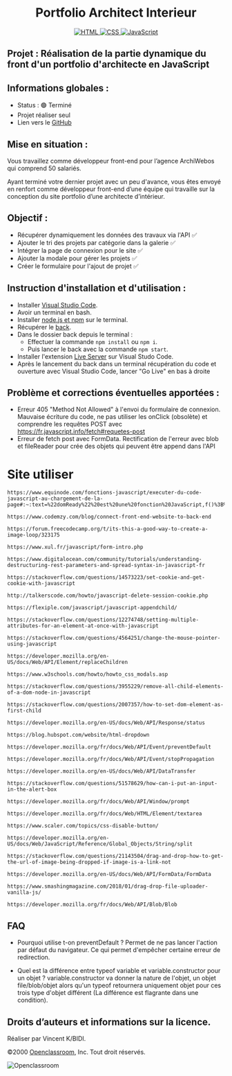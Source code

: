 <h1 align="center">Portfolio Architect Interieur</h1>

<div align="center">
    <a href="https://devdocs.io/html/">
        <img src="https://img.shields.io/badge/html5%20-%23e34f26.svg?&style=for-the-badge&logo=html5&logoColor=white" alt="HTML" />
    </a>
    <a href="https://devdocs.io/css/">
      <img src="https://img.shields.io/badge/CSS3-1572B6?&style=for-the-badge&logo=css3&logoColor=white" alt="CSS" />
    </a>
    <a href="https://developer.mozilla.org/fr/docs/Web/JavaScript">
        <img src="https://img.shields.io/badge/JavaScript-F7DF1E?style=for-the-badge&logo=javascript&logoColor=black" alt="JavaScript" />
    </a>
    
</div>

## Projet : Réalisation de la partie dynamique du front d'un portfolio d'architecte en JavaScript
## Informations globales :

- Status : 🟢 Terminé
- Projet réaliser seul
- Lien vers le [GitHub](https://github.com/archi974/Portfolio_Architect_Interieur)

## Mise en situation :

Vous travaillez comme développeur front-end pour l’agence ArchiWebos qui comprend 50 salariés. 

Ayant terminé votre dernier projet avec un peu d'avance, vous êtes envoyé en renfort comme développeur front-end d’une équipe qui travaille sur la conception du site portfolio d’une architecte d’intérieur.

## Objectif :

- Récupérer dynamiquement les données des travaux via l'API ✅
- Ajouter le tri des projets par catégorie dans la galerie ✅
- Intégrer la page de connexion pour le site ✅
- Ajouter la modale pour gérer les projets ✅
- Créer le formulaire pour l'ajout de projet ✅

## Instruction d'installation et d'utilisation :

- Installer [Visual Studio Code](https://code.visualstudio.com/).
- Avoir un terminal en bash.
- Installer [node.js et npm](https://radixweb.com/blog/installing-npm-and-nodejs-on-windows-and-mac) sur le terminal.
- Récupérer le [back](https://github.com/OpenClassrooms-Student-Center/Portfolio-architecte-sophie-bluel).
- Dans le dossier back depuis le terminal :
    - Effectuer la commande `npm install` ou `npm i`.
    - Puis lancer le back avec la commande `npm start`.
- Installer l'extension [Live Server](https://marketplace.visualstudio.com/items?itemName=ritwickdey.LiveServer) sur Visual Studo Code.
- Après le lancement du back dans un terminal récupération du code et ouverture avec Visual Studio Code, lancer "Go Live" en bas à droite

## Problème et corrections éventuelles apportées :

  - Erreur 405 "Method Not Allowed" à l'envoi du formulaire de connexion. Mauvaise écriture du code, ne pas utiliser les onClick (obsolète) et comprendre les requêtes POST avec https://fr.javascript.info/fetch#requetes-post
  - Erreur de fetch post avec FormData. Rectification de l'erreur avec blob et fileReader pour crée des objets qui peuvent être append dans l'API

# Site utiliser

    https://www.equinode.com/fonctions-javascript/executer-du-code-javascript-au-chargement-de-la-page#:~:text=%22domReady%22%20est%20une%20fonction%20JavaScript,f()%3B%20%7D%20else%20%7B%20document.

    https://www.codemzy.com/blog/connect-front-end-website-to-back-end

    https://forum.freecodecamp.org/t/its-this-a-good-way-to-create-a-image-loop/323175

    https://www.xul.fr/javascript/form-intro.php

    https://www.digitalocean.com/community/tutorials/understanding-destructuring-rest-parameters-and-spread-syntax-in-javascript-fr

    https://stackoverflow.com/questions/14573223/set-cookie-and-get-cookie-with-javascript

    http://talkerscode.com/howto/javascript-delete-session-cookie.php

    https://flexiple.com/javascript/javascript-appendchild/

    https://stackoverflow.com/questions/12274748/setting-multiple-attributes-for-an-element-at-once-with-javascript

    https://stackoverflow.com/questions/4564251/change-the-mouse-pointer-using-javascript

    https://developer.mozilla.org/en-US/docs/Web/API/Element/replaceChildren

    https://www.w3schools.com/howto/howto_css_modals.asp

    https://stackoverflow.com/questions/3955229/remove-all-child-elements-of-a-dom-node-in-javascript

    https://stackoverflow.com/questions/2007357/how-to-set-dom-element-as-first-child

    https://developer.mozilla.org/en-US/docs/Web/API/Response/status

    https://blog.hubspot.com/website/html-dropdown

    https://developer.mozilla.org/fr/docs/Web/API/Event/preventDefault

    https://developer.mozilla.org/fr/docs/Web/API/Event/stopPropagation

    https://developer.mozilla.org/en-US/docs/Web/API/DataTransfer

    https://stackoverflow.com/questions/51578629/how-can-i-put-an-input-in-the-alert-box

    https://developer.mozilla.org/fr/docs/Web/API/Window/prompt

    https://developer.mozilla.org/fr/docs/Web/HTML/Element/textarea

    https://www.scaler.com/topics/css-disable-button/

    https://developer.mozilla.org/en-US/docs/Web/JavaScript/Reference/Global_Objects/String/split

    https://stackoverflow.com/questions/21143504/drag-and-drop-how-to-get-the-url-of-image-being-dropped-if-image-is-a-link-not

    https://developer.mozilla.org/en-US/docs/Web/API/FormData/FormData

    https://www.smashingmagazine.com/2018/01/drag-drop-file-uploader-vanilla-js/

    https://developer.mozilla.org/fr/docs/Web/API/Blob/Blob

## FAQ

  - Pourquoi utilise t-on preventDefault ? Permet de ne pas lancer l'action par défaut du navigateur. Ce qui permet d'empêcher certaine erreur de redirection.

  - Quel est la différence entre typeof variable et variable.constructor pour un objet ? variable.constructor va donner la nature de l'objet, un objet file/blob/objet alors qu'un typeof retournera uniquement objet pour ces trois type d'objet différent (La différence est flagrante dans une condition).

## Droits d’auteurs et informations sur la licence.

Réaliser par Vincent K/BIDI.

©2000 [Openclassroom](https://openclassrooms.com/fr/), Inc. Tout droit réservés.

![Openclassroom](https://camo.githubusercontent.com/e47c349811ac404b8147bd362c598e61c7d20225df17499c6373b44f6ee08a3d/68747470733a2f2f31746f3170726f67726573732e66722f77702d636f6e74656e742f75706c6f6164732f323031392f30352f6f70656e636c617373726f6f6d732d65313535373736313233363135382e706e67)
